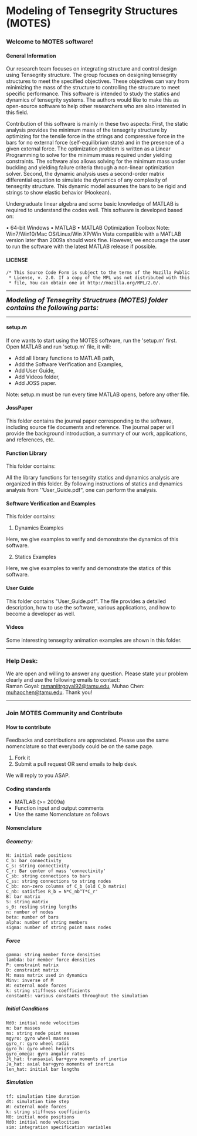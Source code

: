 # Modeling of Tensegrity Structures (MOTES)

### **Welcome to **MOTES** software!**

#### General Information
 
Our research team focuses on integrating structure and control design using Tensegrity structure. The group focuses on designing tensegrity structures to meet the specified objectives. These objectives can vary from minimizing the mass of the structure to controlling the structure to meet specific performance. This software is intended to study the statics and dynamics of tensegrity systems. The authors would like to make this as open-source software to help other researchers who are also interested in this field. 

Contribution of this software is mainly in these two aspects: First, the static analysis provides the minimum mass of the tensegrity structure by optimizing for the tensile force in the strings and compressive force in the bars for no external force (self-equilibrium state) and in the presence of a given external force. The optimization problem is written as a Linear Programming to solve for the minimum mass required under yielding constraints. The software also allows solving for the minimum mass under buckling and yielding failure criteria through a non-linear optimization solver. 
Second, the dynamic analysis uses a second-order matrix differential equation to simulate the dynamics of any complexity of tensegrity structure. This dynamic model assumes the bars to be rigid and strings to show elastic behavior (Hookean).

Undergraduate linear algebra and some basic knowledge of MATLAB is required to understand the codes well. This software is developed based on:

•	64-bit Windows
•	MATLAB 
•	MATLAB Optimization Toolbox
Note: Win7/Win10/Mac OS/Linux/Win XP/Win Vista compatible with a MATLAB version later than 2009a should work fine. However, we encourage the user to run the software with the latest MATLAB release if possible. 

#### LICENSE

    /* This Source Code Form is subject to the terms of the Mozilla Public
     * License, v. 2.0. If a copy of the MPL was not distributed with this
     * file, You can obtain one at http://mozilla.org/MPL/2.0/.
 
---

***<font size=4>Modeling of Tensegrity Structrues (MOTES) folder contains the following parts:</font>***

---

#### setup.m 
If one wants to start using the MOTES software, run the 'setup.m' first.
Open MATLAB and run 'setup.m' file, it will:

- Add all library functions to MATLAB path, 
- Add the Software Verification and Examples,
- Add User Guide,
- Add Videos folder,
- Add JOSS paper.

Note: setup.m must be run every time MATLAB opens, before any other file.

#### JossPaper

This folder contains the journal paper corresponding to the software, including source file documents and reference. The journal paper will provide the background introduction, a summary of our work, applications, and references, etc. 

#### Function Library

This folder contains:

All the library functions for tensegrity statics and dynamics analysis are organized in this folder. By following instructions of statics and dynamics analysis from ''User_Guide.pdf", one can perform the analysis.

#### Software Verification and Examples

This folder contains:

1. Dynamics Examples

Here, we give examples to verify and demonstrate the dynamics of this software.

2. Statics Examples

Here, we give examples to verify and demonstrate the statics of this software.

#### User Guide

This folder contains "User_Guide.pdf". The file provides a detailed description, how to use the software, various applications, and how to become a developer as well.

#### Videos
Some interesting tensegrity animation examples are shown in this folder.

---

### Help Desk:

We are open and willing to answer any question. Please state your problem clearly and use the following emails to contact:<br>
Raman Goyal: <ramaniitrgoyal92@tamu.edu>, Muhao Chen: <muhaochen@tamu.edu>. Thank you!

----

### Join MOTES Community and Contribute

#### How to contribute

Feedbacks and contributions are appreciated. Please use the same nomenclature so that everybody could be on the same page.

1. Fork it
2. Submit a pull request OR send emails to help desk.

We will reply to you ASAP.

#### Coding standards

* MATLAB (>= 2009a)
* Function input and output comments
* Use the same Nomenclature as follows

#### Nomenclature

##### Geometry: 
    N: initial node positions
    C_b: bar connectivity
    C_s: string connectivity
    C_r: Bar center of mass 'connectivity'
    C_sb: string connections to bars
    C_ss: string connections to string nodes
    C_bb: non-zero columns of C_b (old C_b matrix)
    C_nb: satisfies R_b = N*C_nb^T*C_r'
    B: bar matrix
    S: string matrix
    s_0: resting string lengths
    n: number of nodes
    beta: number of bars
    alpha: number of string members
    sigma: number of string point mass nodes
##### Force
    gamma: string member force densities
    lambda: bar member force densities 
    P: constraint matrix
    D: constraint matrix
    M: mass matrix used in dynamics
    Minv: inverse of M
    W: external node forces
    k: string stiffness coefficients
    constants: various constants throughout the simulation
##### Initial Conditions
	Nd0: initial node velocities
    m: bar masses
    ms: string node point masses
    mgyro: gyro wheel masses
    gyro_r: gyro wheel radii
    gyro_h: gyro wheel heights
    gyro_omega: gyro angular rates
    Jt_hat: transaxial bar+gyro moments of inertia
    Ja_hat: axial bar+gyro moments of inertia
    len_hat: initial bar lengths
##### Simulation
    tf: simulation time duration
    dt: simulation time step
    W: external node forces
    k: string stiffness coefficients
    N0: initial node positions
    Nd0: initial node velocities
    sim: integration specification variables
